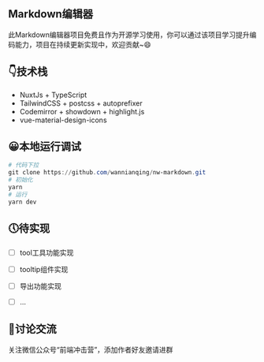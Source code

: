 ## Markdown编辑器

此Markdown编辑器项目免费且作为开源学习使用，你可以通过该项目学习提升编码能力，项目在持续更新实现中，欢迎贡献~😄



## 👇技术栈

- NuxtJs + TypeScript
- TailwindCSS + postcss + autoprefixer
- Codemirror + showdown + highlight.js
- vue-material-design-icons



## 😀本地运行调试

```powershell
# 代码下拉
git clone https://github.com/wannianqing/nw-markdown.git
# 初始化
yarn
# 运行
yarn dev
```



## 🕔待实现

- [ ] tool工具功能实现
- [ ] tooltip组件实现
- [ ] 导出功能实现
- [ ] ...



## 📱讨论交流

关注微信公众号“前端冲击营”，添加作者好友邀请进群